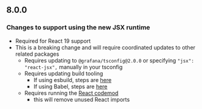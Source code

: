 ## 8.0.0

### Changes to support using the new JSX runtime
  - Required for React 19 support
  - This is a breaking change and will require coordinated updates to other related packages
    - Requires updating to `@grafana/tsconfig@2.0.0` or specifying `"jsx": "react-jsx",` manually in your tsconfig
    - Requires updating build tooling
      - If using esbuild, steps are [here](https://esbuild.github.io/content-types/#auto-import-for-jsx)
      - If using Babel, steps are [here](https://legacy.reactjs.org/blog/2020/09/22/introducing-the-new-jsx-transform.html#manual-babel-setup)
    - Requires running the [React codemod](https://legacy.reactjs.org/blog/2020/09/22/introducing-the-new-jsx-transform.html#removing-unused-react-imports)
      - this will remove unused React imports